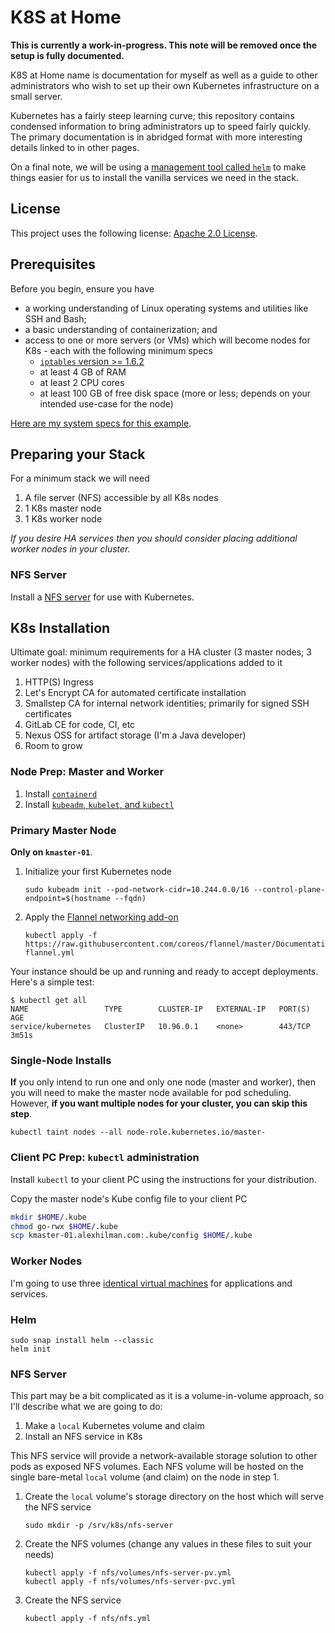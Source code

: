 # K8S at Home

**This is currently a work-in-progress. This note will be removed once the setup is fully documented.**

K8S at Home name is documentation for myself as well as a guide to other administrators who wish to set up their own Kubernetes infrastructure on a small server.

Kubernetes has a fairly steep learning curve; this repository contains condensed information to bring administrators up to speed fairly quickly. The primary documentation is in abridged format with more interesting details linked to in other pages.

On a final note, we will be using a [management tool called `helm`](https://github.com/helm/helm) to make things easier for us to install the vanilla services we need in the stack. 

## License

This project uses the following license: [Apache 2.0 License](LICENSE).

## Prerequisites

Before you begin, ensure you have
* a working understanding of Linux operating systems and utilities like SSH and Bash;
* a basic understanding of containerization; and
* access to one or more servers (or VMs) which will become nodes for K8s - each with the following minimum specs
    * [`iptables` version >= 1.6.2](documentation/iptables-race-condition.md)
    * at least 4 GB of RAM
    * at least 2 CPU cores
    * at least 100 GB of free disk space (more or less; depends on your intended use-case for the node)

[Here are my system specs for this example](documentation/hydra.md).

## Preparing your Stack

For a minimum stack we will need

1. A file server (NFS) accessible by all K8s nodes
1. 1 K8s master node
1. 1 K8s worker node

_If you desire HA services then you should consider placing additional worker nodes in your cluster._

### NFS Server

Install a [NFS server](documentation/vm/nfs-server.md) for use with Kubernetes.

## K8s Installation

Ultimate goal: minimum requirements for a HA cluster (3 master nodes; 3 worker nodes) with the following services/applications added to it
1. HTTP(S) Ingress
1. Let's Encrypt CA for automated certificate installation
1. Smallstep CA for internal network identities; primarily for signed SSH certificates
1. GitLab CE for code, CI, etc
1. Nexus OSS for artifact storage (I'm a Java developer)
1. Room to grow

### Node Prep: Master and Worker

1. Install [`containerd`](documentation/containerd/install-containerd.md)
1. Install [`kubeadm`, `kubelet`, and `kubectl`](documentation/k8s/install-tools.md)

### Primary Master Node

**Only on `kmaster-01`**.

1. Initialize your first Kubernetes node

    ```shell script
    sudo kubeadm init --pod-network-cidr=10.244.0.0/16 --control-plane-endpoint=$(hostname --fqdn)
    ```
1. Apply the [Flannel networking add-on](https://github.com/coreos/flannel#flannel)

    ```shell script
    kubectl apply -f https://raw.githubusercontent.com/coreos/flannel/master/Documentation/kube-flannel.yml
    ```

Your instance should be up and running and ready to accept deployments. Here's a simple test:

```text
$ kubectl get all
NAME                 TYPE        CLUSTER-IP   EXTERNAL-IP   PORT(S)   AGE
service/kubernetes   ClusterIP   10.96.0.1    <none>        443/TCP   3m51s
```

### Single-Node Installs

**If** you only intend to run one and only one node (master and worker), then you will need to make the master node available for pod scheduling. However, **if you want multiple nodes for your cluster, you can skip this step**.

```shell script
kubectl taint nodes --all node-role.kubernetes.io/master-
```

### Client PC Prep: `kubectl` administration

Install `kubectl` to your client PC using the instructions for your distribution.

Copy the master node's Kube config file to your client PC

```bash
mkdir $HOME/.kube
chmod go-rwx $HOME/.kube
scp kmaster-01.alexhilman.com:.kube/config $HOME/.kube
```

### Worker Nodes

I'm going to use three [identical virtual machines](documentation/vm/worker-node.md) for applications and services.

### Helm

```shell script
sudo snap install helm --classic
helm init
```

### NFS Server

This part may be a bit complicated as it is a volume-in-volume approach, so I'll describe what we are going to do:

1. Make a `local` Kubernetes volume and claim
1. Install an NFS service in K8s

This NFS service will provide a network-available storage solution to other pods as exposed NFS volumes. Each NFS volume will be hosted on the single bare-metal `local` volume (and claim) on the node in step 1.

1. Create the `local` volume's storage directory on the host which will serve the NFS service

    ```shell script
    sudo mkdir -p /srv/k8s/nfs-server
    ```
1. Create the NFS volumes (change any values in these files to suit your needs)

    ```shell script
    kubectl apply -f nfs/volumes/nfs-server-pv.yml
    kubectl apply -f nfs/volumes/nfs-server-pvc.yml
    ```

1. Create the NFS service

    ```shell script
    kubectl apply -f nfs/nfs.yml
